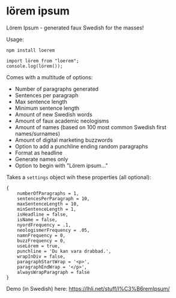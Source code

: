 # lörem ipsum
Lörem Ipsum - generated faux Swedish for the masses! 

Usage: 
```
npm install loerem

import lörem from "loerem";
console.log(lörem());
```

Comes with a multitude of options:

- Number of paragraphs generated
- Sentences per paragraph
- Max sentence length
- Minimum sentence length
- Amount of new Swedish words
- Amount of faux academic neologisms
- Amount of names (based on 100 most common Swedish first names/surnames)
- Amount of digital marketing buzzwords
- Option to add a punchline ending random paragraphs
- Format as headline
- Generate names only
- Option to begin with "Lörem ipsum..."

Takes a `settings` object wih these properties (all optional):

```
{
	numberOfParagraphs = 1,
	sentencesPerParagraph = 10,
	maxSentenceLength = 10,
	minSentenceLength = 1,
	isHeadline = false,
	isName = false,
	nyordFrequency = .1,
	neologismerFrequency = .05,
	namnFrequency = 0,
	buzzFrequency = 0,
	useLörem = true,
	punchline = 'Du kan vara drabbad.',
	wrapInDiv = false,
	paragraphStartWrap = '<p>',
	paragraphEndWrap = '</p>',
	alwaysWrapParagraph = false
}
```

Demo (in Swedish) here: https://lhli.net/stuff/l%C3%B6remIpsum/